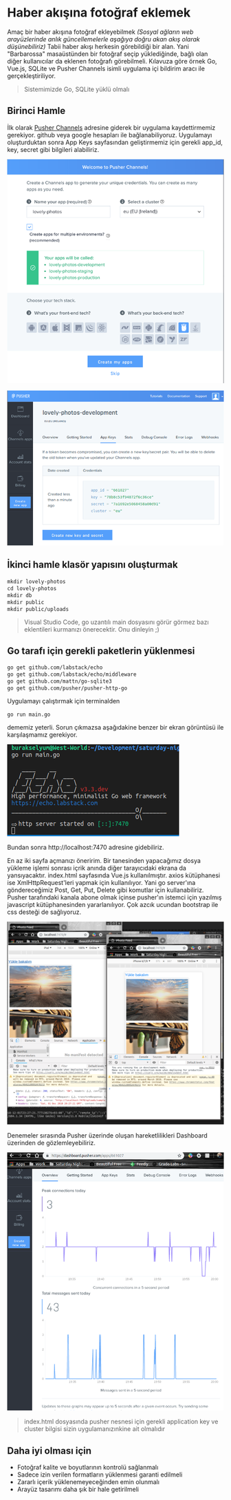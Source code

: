 # Haber akışına fotoğraf eklemek

Amaç bir haber akışına fotoğraf ekleyebilmek _(Sosyal ağların web arayüzlerinde anlık güncellemelerle aşağıya doğru akan akış olarak düşünebiliriz)_ Tabii haber akışı herkesin görebildiği bir alan. Yani "Barbarossa" masaüstünden bir fotoğraf seçip yüklediğinde, bağlı olan diğer kullanıcılar da eklenen fotoğrafı görebilmeli. Kılavuza göre örnek Go, Vue.js, SQLite ve Pusher Channels isimli uygulama içi bildirim aracı ile gerçekleştiriliyor.

> Sistemimizde Go, SQLite yüklü olmalı

## Birinci Hamle

İlk olarak [Pusher Channels](https://pusher.com/) adresine giderek bir uygulama kaydettirmemiz gerekiyor. github veya google hesapları ile bağlanabiliyoruz. Uygulamayı oluşturduktan sonra App Keys sayfasından geliştirmemiz için gerekli app_id, key, secret gibi bilgileri alabiliriz.

![credit_1](credit_1.png)

![credit_2](credit_2.png)

## İkinci hamle klasör yapısını oluşturmak

```
mkdir lovely-photos
cd lovely-photos
mkdir db
mkdir public
mkdir public/uploads
```

> Visual Studio Code, go uzantılı main dosyasını görür görmez bazı eklentileri kurmanızı önerecektir. Onu dinleyin ;)

## Go tarafı için gerekli paketlerin yüklenmesi

```
go get github.com/labstack/echo
go get github.com/labstack/echo/middleware
go get github.com/mattn/go-sqlite3
go get github.com/pusher/pusher-http-go
```

Uygulamayı çalıştırmak için terminalden 

```
go run main.go
```

dememiz yeterli. Sorun çıkmazsa aşağıdakine benzer bir ekran görüntüsü ile karşılaşmamız gerekiyor.

![credit_3](credit_3.png)

Bundan sonra http://localhost:7470 adresine gidebiliriz. 

En az iki sayfa açmanızı öneririm. Bir tanesinden yapacağımız dosya yükleme işlemi sonrası içrik anında diğer tarayıcıdaki ekrana da yansıyacaktır. index.html sayfasında Vue.js kullanılmıştır. axios kütüphanesi ise XmlHttpRequest'leri yapmak için kullanılıyor. Yani go server'ına göndereceğimiz Post, Get, Put, Delete gibi komutlar için kullanabiliriz. Pusher tarafındaki kanala abone olmak içinse pusher'ın istemci için yazılmış javascript kütüphanesinden yararlanılıyor. Çok azcık ucundan bootstrap ile css desteği de sağlıyoruz.

![credit_4](credit_4.png)

Denemeler sırasında Pusher üzerinde oluşan hareketlilikleri Dashboard üzerinden de gözlemleyebiliriz.

![credit_5](credit_5.png)

> index.html dosyasında pusher nesnesi için gerekli application key ve cluster bilgisi sizin uygulamanızınkine ait olmalıdır

## Daha iyi olması için

- Fotoğraf kalite ve boyutlarının kontrolü sağlanmalı
- Sadece izin verilen formatların yüklenmesi garanti edilmeli
- Zararlı içerik yüklenemeyeceğinden emin olunmalı
- Arayüz tasarımı daha şık bir hale getirilmeli
